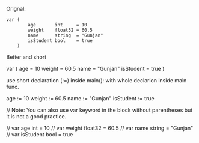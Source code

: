 Orignal:
```
var (
		age       int     = 10
		weight    float32 = 60.5
		name      string  = "Gunjan"
		isStudent bool    = true
	)
```    
Better and short 

var (
	age       = 10
	weight    = 60.5
	name      = "Gunjan"
	isStudent = true
)

use short declaration (:=) inside main(): with whole declarion inside main func.

age := 10
weight := 60.5
name := "Gunjan"
isStudent := true

// Note: You can also use var keyword in the block without parentheses but it is not a good practice.

// var age int = 10
// var weight float32 = 60.5
// var name string = "Gunjan"
// var isStudent bool = true

